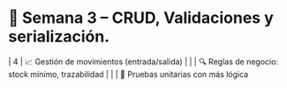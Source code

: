 # 📅 Semana 3 – CRUD, Validaciones y serialización.
| 4      | 📈 Gestión de movimientos (entrada/salida)                        |
|        | 🔍 Reglas de negocio: stock mínimo, trazabilidad                  |
|        | 🧪 Pruebas unitarias con más lógica   
<!--stackedit_data:
eyJoaXN0b3J5IjpbODc0MzQ3ODQzXX0=
-->